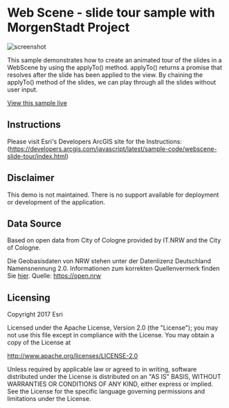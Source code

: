 # Web Scene - slide tour sample with MorgenStadt Project

![screenshot](https://raw.githubusercontent.com/oertac/oertac.github.io/master/3D-Slidetour/img/webscene_slides.png)

This sample demonstrates how to create an animated tour of the slides in a WebScene by using the applyTo() method. applyTo() returns a promise that resolves after the slide has been applied to the view. By chaining the applyTo() method of the slides, we can play through all the slides without user input.

[View this sample live](https://oertac.github.io/Morgenstadt-3D/)

## Instructions

Please visit Esri's Developers ArcGIS site for the Instructions: (https://developers.arcgis.com/javascript/latest/sample-code/webscene-slide-tour/index.html) 

## Disclaimer

This demo is not maintained. There is no support available for deployment or development of the application.

## Data Source

Based on open data from City of Cologne provided by IT.NRW and the City of Cologne.

Die Geobasisdaten von NRW stehen unter der Datenlizenz Deutschland Namensnennung 2.0. Informationen zum korrekten Quellenvermerk finden Sie <a target="blank" href="http://www.bezreg-koeln.nrw.de/brk_internet/geobasis/lizenzbedingungen_geobasis_nrw.pdf">hier</a>.
Quelle: https://open.nrw

## Licensing
Copyright 2017 Esri

Licensed under the Apache License, Version 2.0 (the "License");
you may not use this file except in compliance with the License.
You may obtain a copy of the License at

   http://www.apache.org/licenses/LICENSE-2.0

Unless required by applicable law or agreed to in writing, software
distributed under the License is distributed on an "AS IS" BASIS,
WITHOUT WARRANTIES OR CONDITIONS OF ANY KIND, either express or implied.
See the License for the specific language governing permissions and
limitations under the License.





